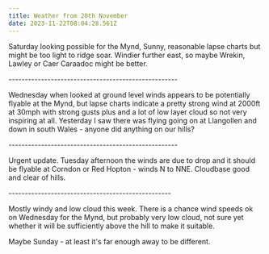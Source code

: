 ```yaml
---
title: Weather from 20th November
date: 2023-11-22T08:04:28.561Z
---
```

Saturday looking possible for the Mynd,  Sunny, reasonable lapse charts but might be too light to ridge soar.  Windier further east, so maybe Wrekin, Lawley or Caer Caraadoc might be better.

\----------------------------------------------------

Wednesday when looked at ground level winds appears to be potentially flyable at the Mynd, but lapse charts indicate a pretty strong wind at 2000ft at 30mph with strong gusts plus and a lot of low layer cloud so not very inspiring at all.  Yesterday I saw there was flying going on at Llangollen and down in south Wales - anyone did anything on our hills?

\---------------------------------------------------- 

Urgent update.  Tuesday afternoon the winds are due to drop and it should be flyable at Corndon or Red Hopton - winds N to NNE.  Cloudbase good and clear of hills.

\--------------------------------------------------

Mostly windy and low cloud this week.  There is a chance wind speeds ok on Wednesday for the Mynd, but probably very low cloud,  not sure yet whether it will be sufficiently above the hill to make it suitable.

Maybe Sunday - at least it's far enough away to be different.